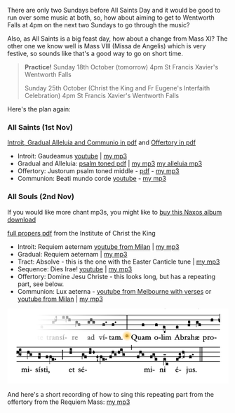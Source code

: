There are only two Sundays before All Saints Day and it would be good to run over some music at both, so, how about aiming to get to Wentworth Falls at 4pm on the next two Sundays to go through the music?

Also, as All Saints is a big feast day, how about a change from Mass XI?  The other one we know well is Mass VIII (Missa de Angelis) which is very festive, so sounds like that's a good way to go on short time.

> **Practice!**
> Sunday 18th October (tomorrow) 
> 4pm St Francis Xavier's Wentworth Falls
> 
> Sunday 25th October (Christ the King and Fr Eugene's Interfaith Celebration)
> 4pm St Francis Xavier's Wentworth Falls

Here's the plan again:

### All Saints (1st Nov)

[Introit, Gradual Alleluia and Communio in pdf](/pdf/allsaints/intgradallecomm.pdf) and [Offertory in pdf](/pdf/allsaints/propers.pdf) 

 * Introit: Gaudeamus [youtube](https://www.youtube.com/watch?v=Wf1td_BJLDQ)  &#124; [my mp3](/audio/allsaints/intgaudeamus.mp3)
 * Gradual and Alleluia: [psalm toned pdf](/pdf/allsaints/psgradalle.pdf)  &#124; [my mp3](/audio/gradual.mp3) [my alleluia mp3](/audio/allevenite.mp3)
 * Offertory: Justorum psalm toned middle - [pdf](/pdf/allsaints/propers.pdf) - [my mp3](/audio/allsaints/offertory.mp3)
 * Communion: Beati mundo corde [youtube](https://www.youtube.com/watch?v=ReMd62fdgls) - [my mp3](/audio/allsaints/commbeati.mp3)

### All Souls (2nd Nov)

If you would like more chant mp3s, you might like to [buy this Naxos album download](http://www.prestoclassical.co.uk/r/Naxos/8553192#)

[full propers pdf](http://www.institute-christ-king.org/uploads/music/MassDefunctis_ASD_lg.pdf) from the Institute of Christ the King

 * Introit: Requiem aeternam [youtube from Milan](https://www.youtube.com/watch?v=uNURAQnar6Y) &#124; [my mp3](/audio/requiem/introit.mp3)
 * Gradual: Requiem aeternam &#124; [my mp3](/audio/requiem/gradual.mp3)
 * Tract: Absolve - this is the one with the Easter Canticle tune &#124; [my mp3](/audio/requiem/tract.mp3)
 * Sequence: Dies Irae! [youtube](https://www.youtube.com/watch?v=-fMHms5Cvsw)  &#124; [my mp3](/audio/requiem/diesiraechipping.mp3)
 * Offertory: Domine Jesu Christe - this looks long, but has a repeating part, see below.
 * Communion: Lux aeterna - [youtube from Melbourne with verses](https://www.youtube.com/watch?v=5VOD2RQA4K0) or [youtube from Milan](https://www.youtube.com/watch?v=vm0x3EtFcf8) &#124; [my mp3](/audio/requiem/luxaeterna.mp3)

![Quam olim - the refrain from the offertory](/pdf/allsaints/quamolim.png)

And here's a short recording of how to sing this repeating part from the offertory from the Requiem Mass: [my mp3](/audio/requiem/quamolim.mp3)


